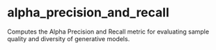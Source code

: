 # alpha_precision_and_recall
Computes the Alpha Precision and Recall metric for evaluating sample quality and diversity of generative models.
